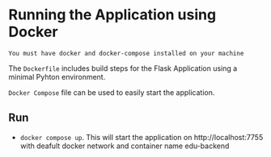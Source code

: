 # Running the Application using Docker

```
You must have docker and docker-compose installed on your machine
```

The `Dockerfile` includes build steps for the Flask Application using a minimal Pyhton environment.

`Docker Compose` file can be used to easily start the application.

## Run

- `docker compose up`.
  This will start the application on http://localhost:7755 with deafult docker network and container name edu-backend
